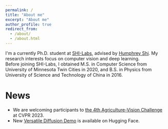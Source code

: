 ```yaml
---
permalink: /
title: "About me"
excerpt: "About me"
author_profile: true
redirect_from: 
  - /about/
  - /about.html
---
```


I'm a currently Ph.D. student at [SHI-Labs](https://www.shi-labs.com/), advised by [Humphrey Shi](https://www.humphreyshi.com/). My research interests focus on computer vision and deep learning.  
Before joining SHI-Labs, I obtained M.S. in Computer Science from University of Minnesota Twin Cities in 2020, and B.S. in Physics from University of Science and Technology of China in 2016.  

News
======
* We are welcoming participants to [the 4th Agriculture-Vision Challenge](https://www.agriculture-vision.com/) at CVPR 2023. 
* New [Versatile Diffusion Demo](https://huggingface.co/spaces/shi-labs/Versatile-Diffusion) is available on Hugging Face.